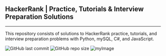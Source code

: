 **HackerRank | Practice, Tutorials & Interview Preparation Solutions**
----------------------------
----------------------------
This repository consists of solutions to HackerRank practice, tutorials, and interview preparation problems with Python, mySQL, C#, and JavaScript.

![GitHub last commit](https://img.shields.io/github/last-commit/sanskritilakhmani/Hackerrank)
![GitHub repo size](https://img.shields.io/github/repo-size/sanskritilakhmani/Hackerrank)
![myImage](https://media.giphy.com/media/XRB1uf2F9bGOA/giphy.gif)




